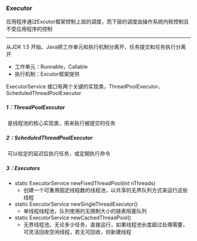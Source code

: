 ### Executor

应用程序通过Excutor框架控制上层的调度，而下层的调度由操作系统内核控制且不受应用程序的控制

------

 从JDK 1.5 开始，Java把工作单元和执行机制分离开，任务提交和任务执行分离开

- 工作单元：Runnable，Callable
- 执行机制：Excutor框架提供

ExecutorService 接口有两个关键的实现类，ThreadPoolExecutor、ScheduledThreadPoolExecutor

##### 1：ThreadPoolExecutor

​	是线程池的核心实现类，用来执行被提交的任务

##### 2：ScheduledThreadPoolExecutor

​	可以给定的延迟后执行任务，或定期执行命令

##### 3：Executors

- static ExecutorService newFixedThreadPool(int nThreads) 
  - 创建一个可重用固定线程数的线程池，以共享的无界队列方式来运行这些线程 
- static ExecutorService newSingleThreadExecutor() 
  - 单线程线程池，队列使用的无限制大小的链表阻塞队列
- static ExecutorService newCachedThreadPool()
  - 无界线程池，无论多少任务，直接运行，如果线程池长度超过处理需要，可灵活回收空闲线程，若无可回收，则新建线程

